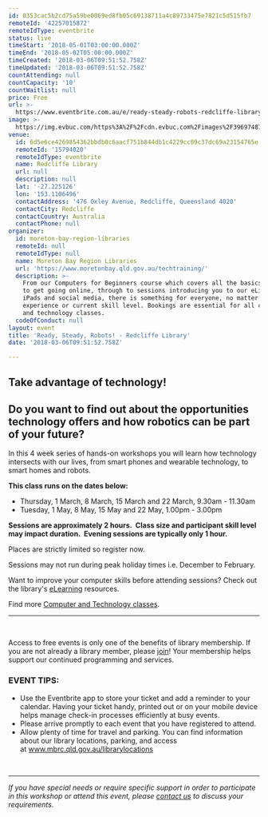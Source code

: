 ```yaml
---
id: 0353cac5b2cd75a59be0069ed8fb05c69138711a4c89733475e7821c5d515fb7
remoteId: '42257015872'
remoteIdType: eventbrite
status: live
timeStart: '2018-05-01T03:00:00.000Z'
timeEnd: '2018-05-02T05:00:00.000Z'
timeCreated: '2018-03-06T09:51:52.758Z'
timeUpdated: '2018-03-06T09:51:52.758Z'
countAttending: null
countCapacity: '10'
countWaitlist: null
price: Free
url: >-
  https://www.eventbrite.com.au/e/ready-steady-robots-redcliffe-library-tickets-42257015872?aff=ebapi
image: >-
  https://img.evbuc.com/https%3A%2F%2Fcdn.evbuc.com%2Fimages%2F39697487%2F175653860817%2F1%2Foriginal.jpg?s=e6e02b3b4bf63dc1dc23c47a7da0dda1
venue:
  id: 6d5e6ce4269854362bbdb0c6aacf751b844db1c4229cc09c37dc69a23154765e
  remoteId: '15794020'
  remoteIdType: eventbrite
  name: Redcliffe Library
  url: null
  description: null
  lat: '-27.225126'
  lon: '153.1106496'
  contactAddress: '476 Oxley Avenue, Redcliffe, Queensland 4020'
  contactCity: Redcliffe
  contactCountry: Australia
  contactPhone: null
organizer:
  id: moreton-bay-region-libraries
  remoteId: null
  remoteIdType: null
  name: Moreton Bay Region Libraries
  url: 'https://www.moretonbay.qld.gov.au/techtraining/'
  description: >-
    From our Computers for Beginners course which covers all the basics you need
    to get going online, through to sessions introducing you to our eLibrary,
    iPads and social media, there is something for everyone, no matter your past
    experience or current skill level. Bookings are essential for all computer
    and technology classes.
  codeOfConduct: null
layout: event
title: 'Ready, Steady, Robots! - Redcliffe Library'
date: '2018-03-06T09:51:52.758Z'

---
```

<H2 CLASS="MsoNormal">Take advantage of technology!</H2>
<H2 CLASS="MsoNormal">Do you want to find out about the opportunities technology offers and how robotics can be part of your future?</H2>
<P CLASS="MsoNormal">In this 4 week series of hands-on workshops you will learn how technology intersects with our lives, from smart phones and wearable technology, to smart homes and robots. </P>
<P CLASS="MsoNormal"><STRONG>This class runs on the dates below:</STRONG></P>
<UL>
<LI>Thursday, 1 March, 8 March, 15 March and 22 March, 9.30am - 11.30am</LI>
<LI>Tuesday, 1 May, 8 May, 15 May and 22 May, 1.00pm - 3.00pm</LI>
</UL>
<P CLASS="MsoNormal"><STRONG><SPAN>Sessions are approximately 2 hours.  Class size and participant skill level may impact duration.  Evening sessions are typically only 1 hour.</SPAN></STRONG></P>
<P CLASS="MsoNormal">Places are strictly limited so register now.</P>
<P CLASS="MsoNormal">Sessions may not run during peak holiday times i.e. December to February. </P>
<P CLASS="MsoNormal">Want to improve your computer skills before attending sessions? Check out the library's <A HREF="https://www.moretonbay.qld.gov.au/libraries/eresources/learn/" TARGET="_blank" TITLE="Learn Online" REL="noreferrer noopener nofollow noopener noreferrer nofollow">eLearning</A> resources.</P>
<P CLASS="MsoNormal"><SPAN>Find more </SPAN><SPAN></SPAN><A HREF="https://www.moretonbay.qld.gov.au/techtraining/" TARGET="_blank" REL="noreferrer noopener nofollow noopener noreferrer nofollow">Computer and Technology classes</A><SPAN>.</SPAN></P>
<HR>
<P><BR></P>
<P CLASS="MsoNormal">Access to free events is only one of the benefits of library membership. If you are not already a library member, please <A HREF="https://www.moretonbay.qld.gov.au/libraries/join" TARGET="_blank" TITLE="join" REL="noreferrer noopener nofollow noopener noreferrer nofollow">join</A>! Your membership helps support our continued programming and services.</P>
<H3>EVENT TIPS:</H3>
<UL>
<LI CLASS="MsoNormal">Use the Eventbrite app to store your ticket and add a reminder to your calendar. Having your ticket handy, printed out or on your mobile device helps manage check-in processes efficiently at busy events.</LI>
<LI CLASS="MsoNormal">Please arrive promptly to each event that you have registered to attend.</LI>
<LI CLASS="MsoNormal">Allow plenty of time for travel and parking. You can find information about our library locations, parking, and access at <A HREF="http://www.moretonbay.qld.gov.au/librarylocations" TARGET="_blank" REL="noreferrer noopener nofollow noopener noreferrer nofollow">www.mbrc.qld.gov.au/librarylocations</A></LI>
</UL>
<P CLASS="MsoNormal"> </P>
<DIV CLASS="MsoNormal"><HR></DIV>
<P><I>If you have special needs or require specific support in order to participate in this workshop or attend this event, please </I><A HREF="https://www.moretonbay.qld.gov.au/libraries/contact/" TARGET="_blank" REL="noreferrer noopener nofollow noopener noreferrer nofollow"><I>contact us</I></A><I> to discuss your requirements.</I></P>
